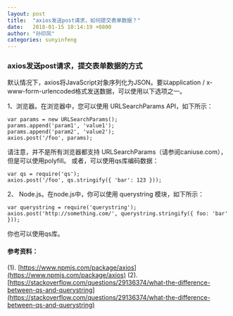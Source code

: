 ```yaml
---
layout: post
title:  "axios发送post请求，如何提交表单数据？"
date:   2018-01-15 10:14:19 +0800
author: "孙印凤"
categories: sunyinfeng
---
```


### axios发送post请求，提交表单数据的方式

默认情况下，axios将JavaScript对象序列化为JSON。要以application / x-www-form-urlencoded格式发送数据，可以使用以下选项之一。

1、浏览器。在浏览器中，您可以使用 URLSearchParams API，如下所示：

```
var params = new URLSearchParams();
params.append('param1', 'value1');
params.append('param2', 'value2');
axios.post('/foo', params);
```
 
请注意，并不是所有浏览器都支持 URLSearchParams（请参阅caniuse.com），但是可以使用polyfill。
或者，可以使用qs库编码数据：

```
var qs = require('qs');
axios.post('/foo', qs.stringify({ 'bar': 123 }));
```

2、 Node.js。在node.js中，你可以使用 querystring 模块，如下所示：

```
var querystring = require('querystring');
axios.post('http://something.com/', querystring.stringify({ foo: 'bar' }));
``` 
你也可以使用qs库。

#### 参考资料：
(1). [https://www.npmjs.com/package/axios](https://www.npmjs.com/package/axios)
(2). [https://stackoverflow.com/questions/29136374/what-the-difference-between-qs-and-querystring](https://stackoverflow.com/questions/29136374/what-the-difference-between-qs-and-querystring)
